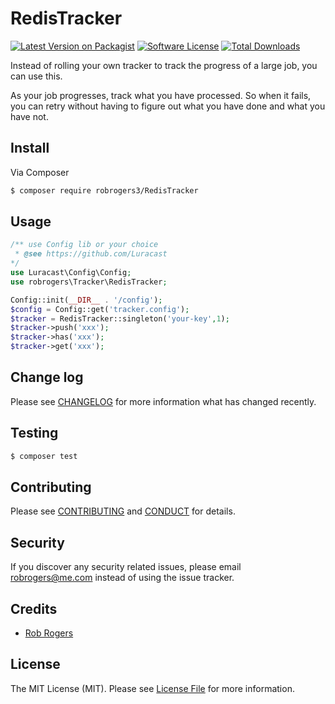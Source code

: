 # RedisTracker

[![Latest Version on Packagist][ico-version]][link-packagist]
[![Software License][ico-license]](LICENSE.md)
[![Total Downloads][ico-downloads]][link-downloads]

Instead of rolling your own tracker to track the progress of a large job, you can use this.

As your job progresses, track what you have processed. So when it fails, you can retry without having to figure out 
what you have done and what you have not.


## Install

Via Composer

``` bash
$ composer require robrogers3/RedisTracker
```

## Usage

``` php
/** use Config lib or your choice
 * @see https://github.com/Luracast
*/
use Luracast\Config\Config;
use robrogers\Tracker\RedisTracker;

Config::init(__DIR__ . '/config');
$config = Config::get('tracker.config');
$tracker = RedisTracker::singleton('your-key',1);
$tracker->push('xxx');
$tracker->has('xxx');
$tracker->get('xxx');
```

## Change log

Please see [CHANGELOG](CHANGELOG.md) for more information what has changed recently.

## Testing

``` bash
$ composer test
```

## Contributing

Please see [CONTRIBUTING](CONTRIBUTING.md) and [CONDUCT](CONDUCT.md) for details.

## Security

If you discover any security related issues, please email robrogers@me.com instead of using the issue tracker.

## Credits

- [Rob Rogers][link-author]

## License

The MIT License (MIT). Please see [License File](LICENSE.md) for more information.

[ico-version]: https://img.shields.io/packagist/v/robrogers3/RedisTracker.svg?style=flat-square
[ico-license]: https://img.shields.io/badge/license-MIT-brightgreen.svg?style=flat-square
[ico-travis]: https://img.shields.io/travis/robrogers3/RedisTracker/master.svg?style=flat-square
[ico-scrutinizer]: https://img.shields.io/scrutinizer/coverage/g/robrogers3/RedisTracker.svg?style=flat-square
[ico-code-quality]: https://img.shields.io/scrutinizer/g/robrogers3/RedisTracker.svg?style=flat-square
[ico-downloads]: https://img.shields.io/packagist/dt/robrogers3/RedisTracker.svg?style=flat-square

[link-packagist]: https://packagist.org/packages/robrogers3/RedisTracker
[link-travis]: https://travis-ci.org/robrogers3/RedisTracker
[link-scrutinizer]: https://scrutinizer-ci.com/g/robrogers3/RedisTracker/code-structure
[link-code-quality]: https://scrutinizer-ci.com/g/robrogers3/RedisTracker
[link-downloads]: https://packagist.org/packages/robrogers3/RedisTracker
[link-author]: https://github.com/robrogers3
[link-contributors]: ../../contributors
